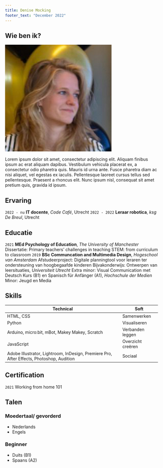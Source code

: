 ```yaml
---
title: Denise Mocking
footer_text: "December 2022"
---
```

## Wie ben ik?

<img class="profile-picture" src="profile.jpg">

Lorem ipsum dolor sit amet, consectetur adipiscing elit. Aliquam finibus ipsum ac erat aliquam dapibus. Vestibulum vehicula placerat ex, a consectetur odio pharetra quis. Mauris id urna ante. Fusce pharetra diam ac nisi aliquet, vel egestas ex iaculis. Pellentesque laoreet cursus tellus sed pellentesque. Praesent a rhoncus elit. Nunc ipsum nisl, consequat sit amet pretium quis, gravida id ipsum.

## Ervaring
`2022 - nu`
**IT docente**, *Code Café*, Utrecht
`2022 - 2022`
**Leraar robotica**, *ksg De Breul*, Utrecht

## Educatie
`2021`
**MEd Psychology of Education**, *The University of Manchester*
Dissertatie: Primary teachers’ challenges in teaching STEM: from curriculum to classroom
`2019`
**BSc Communcation and Multimedia Design**, *Hogeschool van Amsterdam*
Afstudeerproject: Digitale planningtool voor leraren ter ondersteuning van hoogbegaafde kinderen
Bijvakonderwijs: Ontwerpen van leersituaties, *Universiteit Utrecht*
Extra minor: Visual Communication met Deutsch Kurs (B1) en Spanisch für Anfänger (A1), *Hochschule der Medien*
Minor: Jeugd en Media

## Skills

| Technical          | Soft                 |
| ------------------ | -------------------- |
| HTML, CSS          | Samenwerken          |
| Python             | Visualiseren
| Arduino, micro:bit, mBot, Makey Makey, Scratch | Verbanden leggen |
| JavaScript         | Overzicht creëren |
| Adobe Illustrator, Lightroom, InDesign, Premiere Pro, After Effects, Photoshop, Audition | Sociaal

## Certification

`2021`
Working from home 101

## Talen
### Moedertaal/ gevorderd
- Nederlands
- Engels
### Beginner
- Duits (B1)
- Spaans (A2)

